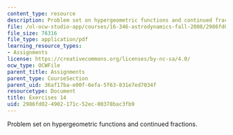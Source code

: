 ```yaml
---
content_type: resource
description: Problem set on hypergeometric functions and continued fractions.
file: /ol-ocw-studio-app/courses/16-346-astrodynamics-fall-2008/2986fd024902171c52ec00378bac3fb9_ex_14.pdf
file_size: 76316
file_type: application/pdf
learning_resource_types:
- Assignments
license: https://creativecommons.org/licenses/by-nc-sa/4.0/
ocw_type: OCWFile
parent_title: Assignments
parent_type: CourseSection
parent_uid: 36af17ba-e00f-6efa-5f63-831e7ed7034f
resourcetype: Document
title: Exercises 14
uid: 2986fd02-4902-171c-52ec-00378bac3fb9
---
```

Problem set on hypergeometric functions and continued fractions.